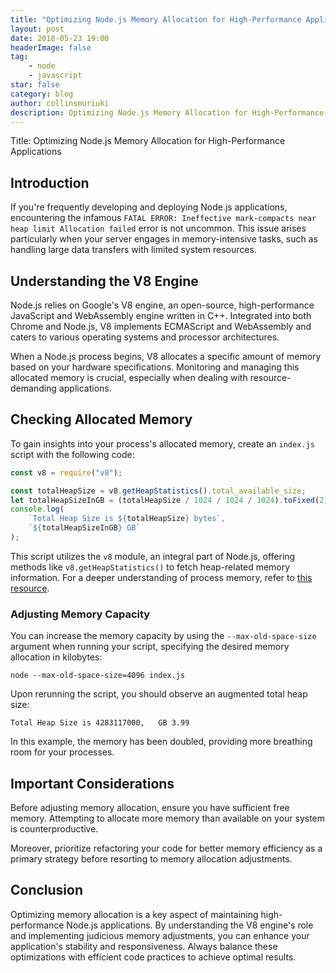 ```yaml
---
title: "Optimizing Node.js Memory Allocation for High-Performance Applications"
layout: post
date: 2018-05-23 19:00
headerImage: false
tag:
    - node
    - javascript
star: false
category: blog
author: collinsmuriuki
description: Optimizing Node.js Memory Allocation for High-Performance Applications.
---
```


Title: Optimizing Node.js Memory Allocation for High-Performance Applications

## Introduction

If you're frequently developing and deploying Node.js applications, encountering the infamous `FATAL ERROR: Ineffective mark-compacts near heap limit Allocation failed` error is not uncommon. This issue arises particularly when your server engages in memory-intensive tasks, such as handling large data transfers with limited system resources.

## Understanding the V8 Engine

Node.js relies on Google's V8 engine, an open-source, high-performance JavaScript and WebAssembly engine written in C++. Integrated into both Chrome and Node.js, V8 implements ECMAScript and WebAssembly and caters to various operating systems and processor architectures.

When a Node.js process begins, V8 allocates a specific amount of memory based on your hardware specifications. Monitoring and managing this allocated memory is crucial, especially when dealing with resource-demanding applications.

## Checking Allocated Memory

To gain insights into your process's allocated memory, create an `index.js` script with the following code:

```javascript
const v8 = require("v8");

const totalHeapSize = v8.getHeapStatistics().total_available_size;
let totalHeapSizeInGB = (totalHeapSize / 1024 / 1024 / 1024).toFixed(2);
console.log(
    `Total Heap Size is ${totalHeapSize} bytes`,
    `${totalHeapSizeInGB} GB`
);
```

This script utilizes the `v8` module, an integral part of Node.js, offering methods like `v8.getHeapStatistics()` to fetch heap-related memory information. For a deeper understanding of process memory, refer to [this resource](https://www.guru99.com/stack-vs-heap.html).

### Adjusting Memory Capacity

You can increase the memory capacity by using the `--max-old-space-size` argument when running your script, specifying the desired memory allocation in kilobytes:

```shell
node --max-old-space-size=4096 index.js
```

Upon rerunning the script, you should observe an augmented total heap size:

```shell
Total Heap Size is 4283117000,   GB 3.99
```

In this example, the memory has been doubled, providing more breathing room for your processes.

## Important Considerations

Before adjusting memory allocation, ensure you have sufficient free memory. Attempting to allocate more memory than available on your system is counterproductive.

Moreover, prioritize refactoring your code for better memory efficiency as a primary strategy before resorting to memory allocation adjustments.

## Conclusion

Optimizing memory allocation is a key aspect of maintaining high-performance Node.js applications. By understanding the V8 engine's role and implementing judicious memory adjustments, you can enhance your application's stability and responsiveness. Always balance these optimizations with efficient code practices to achieve optimal results.
